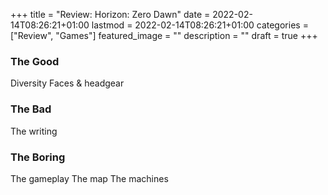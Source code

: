 +++
title =  "Review: Horizon: Zero Dawn"
date = 2022-02-14T08:26:21+01:00
lastmod = 2022-02-14T08:26:21+01:00
categories = ["Review", "Games"]
featured_image = ""
description = ""
draft = true
+++

<!--more-->
### The Good
Diversity
Faces & headgear

### The Bad
The writing

### The Boring
The gameplay
The map
The machines
